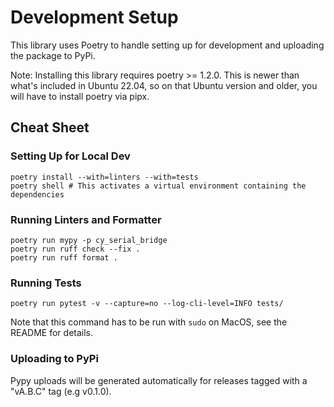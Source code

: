 # Development Setup

This library uses Poetry to handle setting up for development and uploading the package to PyPi.

Note: Installing this library requires poetry >= 1.2.0. This is newer than what's included in Ubuntu 22.04, so on
that Ubuntu version and older, you will have to install poetry via pipx.

## Cheat Sheet

### Setting Up for Local Dev
```shell
poetry install --with=linters --with=tests
poetry shell # This activates a virtual environment containing the dependencies
```

### Running Linters and Formatter
```shell
poetry run mypy -p cy_serial_bridge
poetry run ruff check --fix .
poetry run ruff format .
```

### Running Tests
```shell
poetry run pytest -v --capture=no --log-cli-level=INFO tests/
```

Note that this command has to be run with `sudo` on MacOS, see the README for details.

### Uploading to PyPi
Pypy uploads will be generated automatically for releases tagged with a "vA.B.C" tag (e.g v0.1.0).